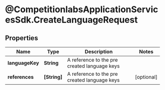 # @CompetitionlabsApplicationServicesSdk.CreateLanguageRequest

## Properties

Name | Type | Description | Notes
------------ | ------------- | ------------- | -------------
**languageKey** | **String** | A reference to the pre created language keys | 
**references** | **[String]** | A reference to the pre created language keys | [optional] 


